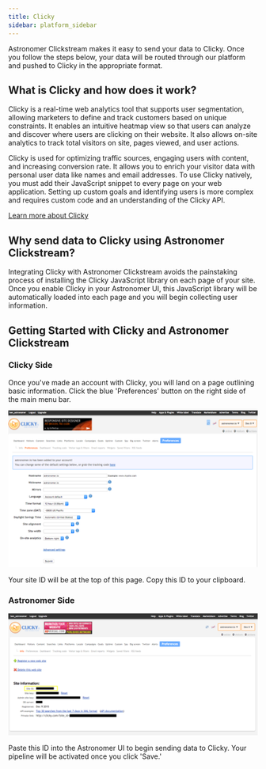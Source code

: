 ```yaml
---
title: Clicky
sidebar: platform_sidebar
---
```


Astronomer Clickstream makes it easy to send your data to Clicky. Once you follow the steps below, your data will be routed through our platform and pushed to Clicky in the appropriate format. 

## What is Clicky and how does it work?

Clicky is a real-time web analytics tool that supports user segmentation, allowing marketers to define and track customers based on unique constraints. It enables an intuitive heatmap view so that users can analyze and discover where users are clicking on their website. It also allows on-site analytics to track total visitors on site, pages viewed, and user actions. 

Clicky is used for optimizing traffic sources, engaging users with content, and increasing conversion rate. It allows you to enrich your visitor data with personal user data like names and email addresses. To use Clicky natively, you must add their JavaScript snippet to every page on your web application. Setting up custom goals and identifying users is more complex and requires custom code and an understanding of the Clicky API.

[Learn more about Clicky](https://clicky.com/)

## Why send data to Clicky using Astronomer Clickstream?

Integrating Clicky with Astronomer Clickstream avoids the painstaking process of installing the Clicky JavaScript library on each page of your site. Once you enable Clicky in your Astronomer UI, this JavaScript library will be automatically loaded into each page and you will begin collecting user information. 

## Getting Started with Clicky and Astronomer Clickstream

### Clicky Side 

Once you've made an account with Clicky, you will land on a page outlining basic information. Click the blue 'Preferences' button on the right side of the main menu bar.

![clicky3](../../../images/clicky3.png)

Your site ID will be at the top of this page. Copy this ID to your clipboard.

### Astronomer Side

![clicky4](../../../images/clicky4.png)

Paste this ID into the Astronomer UI to begin sending data to Clicky. Your pipeline will be activated once you click 'Save.'



